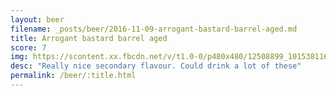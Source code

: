 ```yaml
---
layout: beer
filename: _posts/beer/2016-11-09-arrogant-bastard-barrel-aged.md
title: Arrogant bastard barrel aged
score: 7
img: https://scontent.xx.fbcdn.net/v/t1.0-0/p480x480/12508899_10153811619303745_6510580439583908445_n.jpg?oh=435fb44717a44eeaf8631963cfdd9aeb&oe=5905532D
desc: "Really nice secondary flavour. Could drink a lot of these"
permalink: /beer/:title.html
---
```

